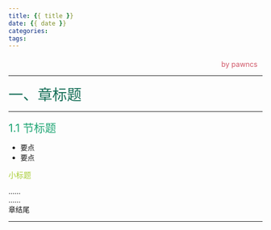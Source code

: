 ```yaml
---
title: {{ title }}
date: {{ date }}
categories: 
tags:
---
```

<style>
.title1{
    font-size:36px;
    color:#e7767f;
    /* 桃红 */

}
.title2{
    font-size:29px;
    color:#176f58;
    /* 祖母绿 */
}
.title3{
    font-size:22px;
    color:#21a675;
    /* 石绿 */
}
.title4{
    font-size:15px;
    color:#a8cd34;
    /* 柳绿 */
}
.name{

    margin-left: auto;
    text-align: right;
    color: #d05667;
    margin-right: 10px;
    margin-top: 20px;
    /*海棠红*/
}
</style>

<!-- ~~~
制表符
┏ ┳ ┓ ━ ╔ ╦ ╗ ═ ╒ ╤ ╕ 
┣ ╋ ┫ ┃ ╠ ╬ ╣ ║ ╞ ╪ ╡
┗ ┻ ┛   ╚ ╩ ╝   ╘ ╧ ╛

 ╱╲      ┄ ┄  ┅ ┅
╱╱╲╲
╲╲╱╱
 ╲╱      ┆ ┆  ┇ ┇ 
~~~ -->

<div class="name">by pawncs</div>

-----
<div class="title2">一、章标题</div>

-----
<div class="title3">1.1 节标题</div>

+ 要点
+ 要点
<div class="title4">小标题</div>

……  
……  
章结尾

-----
